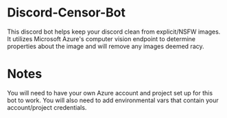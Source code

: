 # Discord-Censor-Bot
This discord bot helps keep your discord clean from explicit/NSFW images. It utilizes Microsoft Azure's computer vision endpoint to determine properties about the image and will remove any images deemed racy.

# Notes
You will need to have your own Azure account and project set up for this bot to work. You will also need to add environmental vars that contain your account/project credentials.
